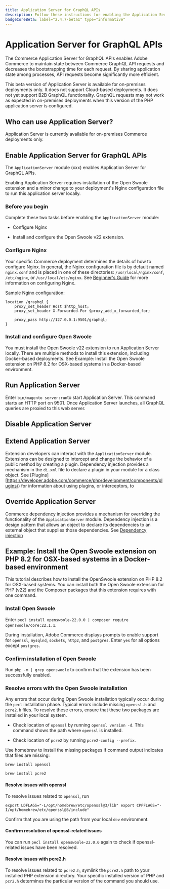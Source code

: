 ```yaml
---
title: Application Server for GraphQL APIs
description: Follow these instructions for enabling the Application Server for GraphQL APIs in your Adobe Commerce deployment.
badgeCoreBeta: label="2.4.7-beta1" type="informative"
---
```

# Application Server for GraphQL APIs

The Commerce Application Server for GraphQL APIs enables Adobe Commerce to maintain state between Commerce GraphQL API requests and decreases the bootstrapping time for each request. By sharing application state among processes, API requests become significantly more efficient. 

  This beta version of Application Server is available for on-premises deployments only. It does not support Cloud-based deployments. It does not yet support B2B GraphQL functionality. GraphQL requests may not work as expected in on-premises deployments when this version of the PHP application server is configured.


## Who can use Application Server?

Application Server is currently available for on-premises Commerce deployments only.


## Enable Application Server for GraphQL APIs

The `ApplicationServer` module (xxx) enables Application Server for GraphQL APIs. 

Enabling Application Server requires installation of the Open Swoole extension and a minor change to your deployment's Nginx configuration file to run this application server locally.

### Before you begin

Complete these two tasks before enabling the `ApplicationServer` module: 

*  Configure Nginx

*  Install and configure the Open Swoole v22 extension.

### Configure Nginx

Your specific Commerce deployment determines the details of how to configure Nginx. In general, the Nginx configuration file is by default named `nginx.conf` and is placed in one of these directories: `/usr/local/nginx/conf`, `/etc/nginx`, or `/usr/local/etc/nginx`. See [Beginner's Guide](http://nginx.org/en/docs/beginners_guide.html) for more information on configuring Nginx.

Sample Nginx configuration: 

```
location /graphql {
    proxy_set_header Host $http_host;
    proxy_set_header X-Forwarded-For $proxy_add_x_forwarded_for;

    proxy_pass http://127.0.0.1:9501/graphql;
}
```


### Install and configure Open Swoole

You must install the Open Swoole v22 extension to run Application Server locally. There are multiple methods to install this extension, including Docker-based deployments. See Example: Install the Open Swoole extension on PHP 8.2 for OSX-based systems in a Docker-based environment.

## Run Application Server

Enter `bin/magento server:run`to start Application Server. This command starts an HTTP port on 9501. Once Application Server launches, all GraphQL queries are proxied to this web server.

## Disable Application Server


## Extend Application Server 

Extension developers can interact with the `ApplicationServer` module. Extensions can be designed to intercept and change the behavior of a public method by creating a plugin. Dependency injection provides a mechanism in the `di.xml` file to declare a plugin in your module for a class object. See [Plugins][https://developer.adobe.com/commerce/php/development/components/plugins/) for information about using plugins, or interceptors, to 


## Override Application Server 

Commerce dependency injection provides a mechanism for overriding the functionality of the `ApplicationServer` module. Dependency injection is a design pattern that allows an object to declare its dependencies to an external object that supplies those dependencies. See [Dependency injection](https://developer.adobe.com/commerce/php/development/components/dependency-injection/)

## Example: Install the Open Swoole extension on PHP 8.2 for OSX-based systems in a Docker-based environment

This tutorial describes how to install the OpenSwoole extension on PHP 8.2 for OSX-based systems. You can install both the Open Swoole extension for PHP (v22) and the Composer packages that this extension requires with one command.

### Install Open Swoole 

Enter `pecl install openswoole-22.0.0 | composer require openswoole/core:22.1.1`. 

During installation, Adobe Commerce displays prompts to enable support for `openssl`, `mysqlnd`, `sockets`, `http2`, and `postgres`. Enter `yes` for all options except `postgres`.


### Confirm installation of Open Swoole

Run `php -m | grep openswoole` to confirm that the extension has been successfully enabled.


### Resolve errors with the Open Swoole installation

Any errors that occur during Open Swoole installation typically occur during the `pecl` installation phase. Typical errors include missing `openssl.h` and `pcre2.h` files. To resolve these errors, ensure that these two packages are installed in your local system. 

*  Check location of `openssl` by running  `openssl version -d`. This command shows the path where `openssl` is installed.

*  Check location of `pcre2` by running  `pcre2-config --prefix`. 
 
 
Use homebrew to install the missing packages if command output indicates that files are missing: 

`brew install openssl`

`brew install pcre2`

#### Resolve issues with openssl

To resolve issues related to `openssl`, run 

`export LDFLAGS="-L/opt/homebrew/etc/openssl@3/lib" export CPPFLAGS="-I/opt/homebrew/etc/openssl@3/include"`

Confirm that you are using the path from your local `dev` environment. 

#### Confirm resolution of openssl-related issues
 
You can run `pecl install openswoole-22.0.0` again to check if openssl-related issues have been resolved.

#### Resolve issues with pcre2.h

To resolve issues related to `pcre2.h`, symlink the `pcre2.h` path to your installed PHP extension directory. Your specific installed version of PHP and `pcr2.h` determines the particular version of the command you should use. 

